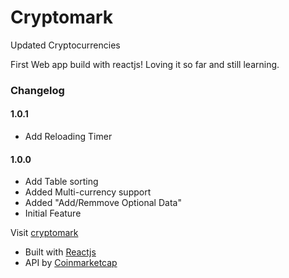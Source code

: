 # Cryptomark
Updated Cryptocurrencies 

First Web app build with reactjs! Loving it so far and still learning.

### Changelog
#### 1.0.1
* Add Reloading Timer
#### 1.0.0
* Add Table sorting
* Added Multi-currency support
* Added "Add/Remmove Optional Data"
* Initial Feature

Visit [cryptomark](http://markanthonyuy.com/cryptomark/)

* Built with [Reactjs](https://facebook.github.io/react/)
* API by [Coinmarketcap](https://coinmarketcap.com)
